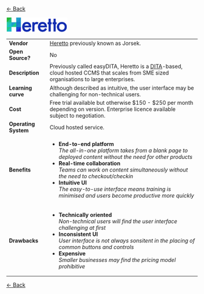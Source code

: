 <a href="readme.md"><- Back</a>

 <img src='Heretto-2.png' height='40'> 

<table>
  <tr>
    <td><b>Vendor</td>
    <td><a href="https://www.heretto.com">Heretto</a> previously known as Jorsek.</td> 
  </tr>
  <tr>
    <td><b>Open Source?</td>
    <td>No</td>
  </tr>
  <tr>
    <td><b>Description</td>
    <td>Previously called easyDITA, Heretto is a <a href="https://en.wikipedia.org/wiki/Darwin_Information_Typing_Architecture">DITA</a>-based, cloud hosted CCMS that scales from SME sized organisations to large enterprises.</td>
  </tr> 
  <tr>
    <td><b>Learning curve</td>
    <td>Although described as intuitive, the user interface may be challenging for non-technical users.</td>
  </tr> 
  <tr>
    <td><b>Cost</td>
    <td>Free trial available but otherwise $150 - $250 per month depending on version. Enterprise licence available subject to negotiation.</td>
  </tr>
  <tr>
    <td><b>Operating System</td>
    <td>Cloud hosted service.</td>
  </tr> 
  <tr>
    <td><b>Benefits</td>
  <td>
    <ul>
      <li><b>End-to-end platform</b><br><i>The all-in-one platform takes from a blank page to deployed content without the need for other products</i></li>
      <li><b>Real-time collaboration</b><br><i>Teams can work on content simultaneously without the need to checkout/checkin</i></li>
      <li><b>Intuitive UI</b><br><i>The easy-to-use interface means training is minimised and users become productive more quickly</i></li>
    </ul>
  </td>
</tr>
<tr>
  <td><b>Drawbacks</td>
  <td>
    <ul>
      <li><b>Technically oriented</b><br><i>Non-technical users will find the user interface challenging at first</i></li>
      <li><b>Inconsistent UI</b><br><i>User interface is not always sonsitent in the placing of common buttons and controls</i></li>
      <li><b>Expensive</b><br><i>Smaller businesses may find the pricing model prohibitive</i></li>
    </ul>
  </td> 
</tr>
</table>
<a href="readme.md"><- Back</a>
